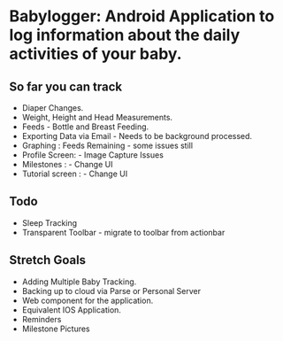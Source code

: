 # Babylogger: Android Application to log information about the daily activities of your baby.

## So far you can track 
+ Diaper Changes.
+ Weight, Height and Head Measurements.
+ Feeds - Bottle and Breast Feeding.
+ Exporting Data via Email - Needs to be background processed.
+ Graphing : Feeds Remaining - some issues still
+ Profile Screen: - Image Capture Issues
+ Milestones : - Change UI
+ Tutorial screen : - Change UI


## Todo
+ Sleep Tracking
+ Transparent Toolbar - migrate to toolbar from actionbar




## Stretch Goals 
+ Adding Multiple Baby Tracking.
+ Backing up to cloud via Parse or Personal Server 
+ Web component for the application. 
+ Equivalent IOS Application. 
+ Reminders
+ Milestone Pictures 
